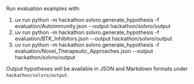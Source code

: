 Run evaluation examples with:  
1. uv run python -m hackathon.solvro.generate_hypothesis -f evaluation/Autoimmunity.json --output hackathon/solvro/output
2. uv run python -m hackathon.solvro.generate_hypothesis -f evaluation/BTK_Inhibitors.json --output hackathon/solvro/output
3. uv run python -m hackathon.solvro.generate_hypothesis -f evaluation/Novel_Therapeutic_Approaches.json --output hackathon/solvro/output

Output hypotheses will be available in JSON and Markdown formats under `hackathon/solvro/output`.